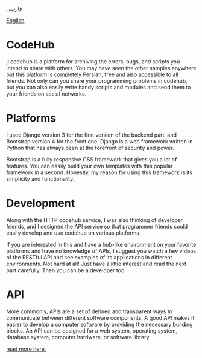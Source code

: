 [فارسی](https://github.com/lnxpy/codehub/blob/master/README_fa.md)

[English](https://github.com/lnxpy/codehub/blob/master/README.md)

# CodeHub
ji
codehub is a platform for archiving the errors, bugs, and scripts you intend to share with others. You may have seen the other samples anywhere but this platform is completely Persian, free and also accessible to all friends.
Not only can you share your programming problems in codehub, but you can also easily write handy scripts and modules and send them to your friends on social networks.

# Platforms
I used Django version 3 for the first version of the backend part, and Bootstrap version 4 for the front one.
Django is a web framework written in Python that has always been at the forefront of security and power.

Bootstrap is a fully responsive CSS framework that gives you a lot of features. You can easily build your own templates with this popular framework in a second. Honestly, my reason for using this framework is its simplicity and functionality.

# Development
Along with the HTTP codehub service, I was also thinking of developer friends, and I designed the API service so that programmer friends could easily develop and use codehub on various platforms.

If you are interested in this and have a hub-like environment on your favorite platforms and have no knowledge of APIs, I suggest you watch a few videos of the RESTful API and see examples of its applications in different environments.
Not hard at all! Just have a little interest and read the next part carefully. Then you can be a developer too.

# API
More commonly, APIs are a set of defined and transparent ways to communicate between different software components. A good API makes it easier to develop a computer software by providing the necessary building blocks. An API can be designed for a web system, operating system, database system, computer hardware, or software library.

[read more here.](http://codehub.pythonanywhere.com/docs/)
